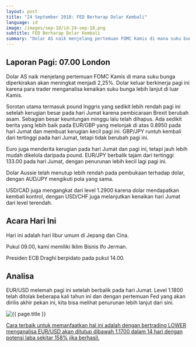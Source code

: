 ```yaml
---
layout: post
title: "24 September 2018: FED Berharap Dolar Kembali"
language: id
image: /images/sep-18/id-24-sep-18.png
subtitle: FED Berharap Dolar Kembali
summary: "Dolar AS naik menjelang pertemuan FOMC Kamis di mana suku bunga diperkirakan akan meningkat menjadi 2,25%. Dolar keluar berkinerja pagi ini karena para trader menganalisa kenaikan suku bunga lebih lanjut di luar Kamis"
---
```

## Laporan Pagi: 07.00 London

Dolar AS naik menjelang pertemuan FOMC Kamis di mana suku bunga diperkirakan akan meningkat menjadi 2,25%. Dolar keluar berkinerja pagi ini karena para trader menganalisa kenaikan suku bunga lebih lanjut di luar Kamis.

Sorotan utama termasuk pound Inggris yang sedikit lebih rendah pagi ini setelah kerugian besar pada hari Jumat karena pembicaraan Brexit berubah asam. Sebagian besar keuntungan minggu lalu telah dihapus. Ada sedikit berita yang lebih baik pada EUR/GBP yang melonjak di atas 0.8950 pada hari Jumat dan membuat kerugian kecil pagi ini. GBP/JPY runtuh kembali dari tertinggi pada hari Jumat, tetapi tidak berubah pagi ini.

Euro juga menderita kerugian pada hari Jumat dan pagi ini, tetapi jauh lebih mudah dikelola daripada pound. EUR/JPY berbalik tajam dari tertinggi 133.00 pada hari Jumat, dengan penurunan lebih kecil lagi pagi ini.

Dolar Aussie telah menutup lebih rendah pada pembukaan terhadap dolar, dengan AUD/JPY mengikuti pola yang sama.

USD/CAD juga mengangkat dari level 1.2900 karena dolar mendapatkan kembali kontrol, dengan USD/CHF juga melanjutkan kenaikan hari Jumat dari level terendah.

## Acara Hari Ini

Hari ini adalah hari libur umum di Jepang dan Cina.

Pukul 09.00, kami memiliki Iklim Bisnis Ifo Jerman.

Presiden ECB Draghi berpidato pada pukul 14.00.

## Analisa

EUR/USD melemah pagi ini setelah berbalik pada hari Jumat. Level 1.1800 telah ditolak beberapa kali tahun ini dan dengan pertemuan Fed yang akan dirilis akhir pekan ini, kita bisa melihat penurunan lebih lanjut dari sini.

<img src="{{ site.url }}/images/sep-18/id-24-sep-18.png" alt="{{ page.title }}" title="{{ page.title }}">

<a href="%LINK%%currency=USD&market=forex&underlying=frxEURUSD&formname=higherlower&duration_amount=14&duration_units=d&amount=10&amount_type=stake&expiry_type=duration&barrier=1.1700" target="_blank" rel="noopener noreferrer nofollow">Cara terbaik untuk memanfaatkan hal ini adalah dengan bertrading LOWER menganalisa EUR/USD akan ditutup dibawah 1.1700 dalam 14 hari dengan potensi laba sekitar 158% jika berhasil.</a>
